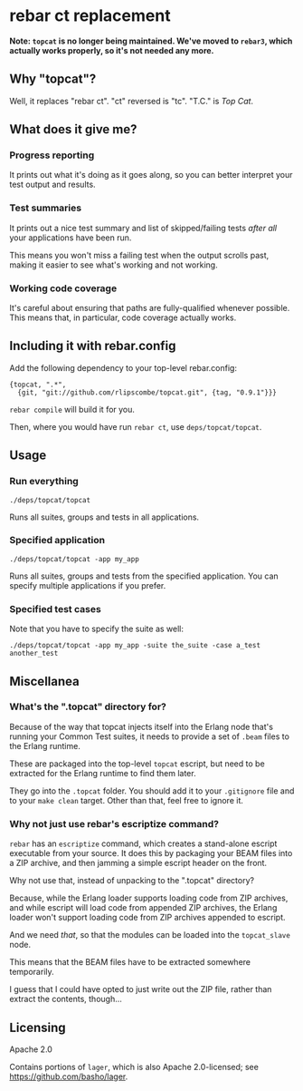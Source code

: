 # rebar ct replacement

**Note: `topcat` is no longer being maintained. We've moved to `rebar3`, which actually works properly, so it's not needed any more.**

## Why "topcat"?

Well, it replaces "rebar ct". "ct" reversed is "tc". "T.C." is *Top Cat*.

## What does it give me?

### Progress reporting

It prints out what it's doing as it goes along, so you can better interpret
your test output and results.

### Test summaries

It prints out a nice test summary and list of skipped/failing tests _after_
_all_ your applications have been run.

This means you won't miss a failing test when the output scrolls past, making
it easier to see what's working and not working.

### Working code coverage

It's careful about ensuring that paths are fully-qualified whenever possible.
This means that, in particular, code coverage actually works.

## Including it with rebar.config

Add the following dependency to your top-level rebar.config:

    {topcat, ".*",
      {git, "git://github.com/rlipscombe/topcat.git", {tag, "0.9.1"}}}

`rebar compile` will build it for you.

Then, where you would have run `rebar ct`, use `deps/topcat/topcat`.

## Usage

### Run everything

    ./deps/topcat/topcat

Runs all suites, groups and tests in all applications.

### Specified application

    ./deps/topcat/topcat -app my_app

Runs all suites, groups and tests from the specified application. You can
specify multiple applications if you prefer.

### Specified test cases

Note that you have to specify the suite as well:

    ./deps/topcat/topcat -app my_app -suite the_suite -case a_test another_test

## Miscellanea

### What's the ".topcat" directory for?

Because of the way that topcat injects itself into the Erlang node that's
running your Common Test suites, it needs to provide a set of `.beam` files to
the Erlang runtime.

These are packaged into the top-level `topcat` escript, but need to be
extracted for the Erlang runtime to find them later.

They go into the `.topcat` folder. You should add it to your `.gitignore` file
and to your `make clean` target. Other than that, feel free to ignore it.

### Why not just use rebar's escriptize command?

`rebar` has an `escriptize` command, which creates a stand-alone escript
executable from your source. It does this by packaging your BEAM files into a
ZIP archive, and then jamming a simple escript header on the front.

Why not use that, instead of unpacking to the ".topcat" directory?

Because, while the Erlang loader supports loading code from ZIP archives, and
while escript will load code from appended ZIP archives, the Erlang loader
won't support loading code from ZIP archives appended to escript.

And we need _that_, so that the modules can be loaded into the `topcat_slave`
node.

This means that the BEAM files have to be extracted somewhere temporarily.

I guess that I could have opted to just write out the ZIP file, rather than
extract the contents, though...

## Licensing

Apache 2.0

Contains portions of `lager`, which is also Apache 2.0-licensed; see
https://github.com/basho/lager.
